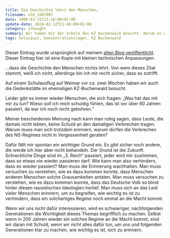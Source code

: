 ```yaml
---
title: Die Geschichte lehrt den Menschen…
filename: old_1087997
date: 2008-03-31T21:18:00+02:00
update-date: 2024-02-12T21:40:00+01:00
category: ithought
summary: Wir haben mit der Schule das KZ Buchenwald besucht. Warum es wichtig ist, sich zu erinnern.
tags: holocaust, konzentrationslager, KZ Buchenwald
---
```

Dieser Eintrag wurde ursprünglich auf meinem [alten Blog veröffentlicht](https://stu.blogger.de/stories/1087997/). Dieser Eintrag hier ist eine Kopie mit kleinen technischen Anpassungen.

…dass die Geschichte den Menschen nichts lehrt.
Von wem dieses Zitat stammt, weiß ich nicht, allerdings bin ich mir recht sicher, dass es zutrifft.

Auf einem Schulausflug auf Weimar vor ca. zwei Wochen haben wir auch die Gedenkstätte im ehemaligen KZ-Buchenwald besucht.

Leider gibt es immer wieder Menschen, die sich fragen: „Was hat das mit mir zu tun? Wieso soll ich mich schuldig fühlen, das ist vor über 60 Jahren passiert, da war ich noch nicht gebohren.“

Meiner bescheidenen Meinung nach kann man ruhig sagen, dass Leute, die damals nicht lebten, keine Schuld an den damaligen Verbrechen tragen. Warum muss man sich trotzdem erinnern, warum dürfen die Verbrechen des NS-Regimes nicht in Vergessenheit geraten?

Dafür fällt mir spontan ein wichtiger Grund ein. Es gibt sicher noch andere, die werde ich hier aber nicht behandeln.
Der Grund ist die Zukunft. Schreckliche Dinge sind im „3. Reich“ passiert, jeder wird mir zustimmen, dass so etwas nie wieder passieren darf. Wie kann man also verhindern, dass es wieder passiert? Man muss die Erinnerung wachhalten. Man muss versuchen zu verstehen, wie es dazu kommen konnte, dass Menschen anderen Menschen solche Grausamkeiten antaten. Man muss versuchen zu verstehen, wie es dazu kommen konnte, dass das Deutsche Volk so blind hinter diesen rassistischen Ideologien herlief. Man muss sich an das Leid vieler Menschen erinnern, um zu begreifen, wie wichtig es ist zu verhindern, dass ein solchartiges Regime noch einmal an die Macht kommt.

Wenn wir uns nicht dafür interessieren, wird es schwieriger, nachfolgenden Generationen die Wichtigkeit dieses Themas begrifflich zu machen. Selbst wenn in 200 Jahren wieder ein solches Regime an die Macht kommt, sind wir daran mit Schuld, wenn wir nicht alles dafür tun, um uns und folgenden Generationen klar zu machen, wie wichtig es ist, sich zu erinnern.
